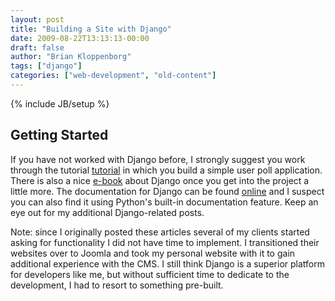 ```yaml
---
layout: post
title: "Building a Site with Django"
date: 2009-08-22T13:13:13-00:00
draft: false
author: "Brian Kloppenborg"
tags: ["django"]
categories: ["web-development", "old-content"]
---
```

{% include JB/setup %}

## Getting Started

If you have not worked with Django before, I strongly suggest you work through
the tutorial
[tutorial](http://docs.djangoproject.com/en/dev/intro/tutorial01/#intro-tutorial01)
in which you build a simple user poll application. There is also a nice
[e-book](http://djangobook.com/) about Django once you get into the project a
little more. The documentation for Django can be found
[online](http://docs.djangoproject.com/en/dev/) and I suspect you can also find
it using Python's built-in documentation feature. Keep an eye out for my
additional Django-related posts.

Note: since I originally posted these articles several of my clients started
asking for functionality I did not have time to implement. I transitioned
their websites over to Joomla and took my personal website with it to gain
additional experience with the CMS. I still think Django is a superior
platform for developers like me, but without sufficient time to dedicate to the
development, I had to resort to something pre-built.
